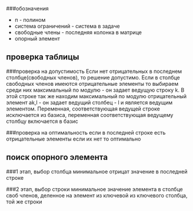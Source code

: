 
###обозначения
- п - полином
- система ограничений - система в задаче
- свободные члены - последняя колонка в матрице
- опорный элемент

проверка таблицы
---
###проверка на допустимость
Eсли нет отрицательных в последнем столбце(свободных членов), то решение допустимо.
Если в столбце свободных членов имеются отрицательные элементы то выбираем среди них максимальный по модулю - он задает ведущую строку k. В этой строке так же находим максимальный по модулю отрицательный элемент ak,l - он задает ведущий столбец - l и является ведущим элементом. Переменная, соответствующая ведущей строке исключается из базиса, переменная соответствующая ведущему столбцу включается в базис

###проверка на оптимальность
если в последней строке есть отрицательные элементы
если их нет то оптимально

поиск опорного элемента
---
###1 этап, выбор столбца
минимальное отрицат значение в последней строке

###2 этап, выбор строки
минимальное значение элемента в столбце своб членов, деленное на элемент из ключевой из ключевого столбца, той же строки